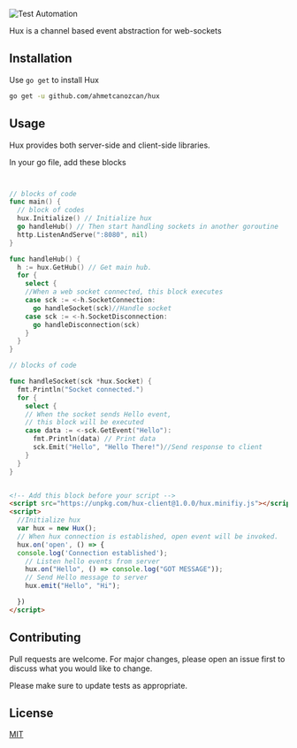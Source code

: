 
![Test Automation](http://ahmetcanozcan.github.io/assets/img/huxlogo.png)


Hux is a channel based event abstraction for web-sockets

## Installation

Use `go get`  to install  Hux

```bash
go get -u github.com/ahmetcanozcan/hux
```

## Usage

Hux provides both server-side and client-side libraries.

In your go file, add these blocks
```go


// blocks of code
func main() {
  // block of codes
  hux.Initialize() // Initialize hux
  go handleHub() // Then start handling sockets in another goroutine
  http.ListenAndServe(":8080", nil)
}

func handleHub() {
  h := hux.GetHub() // Get main hub.
  for {
    select {
    //When a web socket connected, this block executes
    case sck := <-h.SocketConnection: 
      go handleSocket(sck)//Handle socket
    case sck := <-h.SocketDisconnection:
      go handleDisconnection(sck)
    }
  }
}

// blocks of code

func handleSocket(sck *hux.Socket) {
  fmt.Println("Socket connected.")
  for {
    select {
    // When the socket sends Hello event,
    // this block will be executed
    case data := <-sck.GetEvent("Hello"):
      fmt.Println(data) // Print data
      sck.Emit("Hello", "Hello There!")//Send response to client
    }
  }
}


```

```html

<!-- Add this block before your script -->
<script src="https://unpkg.com/hux-client@1.0.0/hux.minifiy.js"></script>
<script>
  //Initialize hux 
  var hux = new Hux();
  // When hux connection is established, open event will be invoked.
  hux.on('open', () => {
  console.log('Connection established');
    // Listen hello events from server
    hux.on("Hello", () => console.log("GOT MESSAGE"));
    // Send Hello message to server
    hux.emit("Hello", "Hi");

  })
</script>
```


## Contributing
Pull requests are welcome. For major changes, please open an issue first to discuss what you would like to change.

Please make sure to update tests as appropriate.

## License
[MIT](https://choosealicense.com/licenses/mit/)
